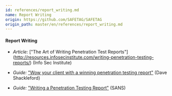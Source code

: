 ```yaml
---
id: references/report_writing.md
name: Report Writing
origin: https://github.com/SAFETAG/SAFETAG
origin_path: master/en/references/report_writing.md
---
```


#### Report Writing

  * *Article:* ["The Art of Writing Penetration Test Reports"] (http://resources.infosecinstitute.com/writing-penetration-testing-reports/) (Info Sec Institute)

  * *Guide:* ["Wow your client with a winning penetration testing report"](http://searchitchannel.techtarget.com/tip/Wow-your-client-with-a-winning-penetration-testing-report) (Dave Shackleford)

  * *Guide:* ["Writing a Penetration Testing Report"](https://www.sans.org/reading-room/whitepapers/bestprac/writing-penetration-testing-report-33343) (SANS)

